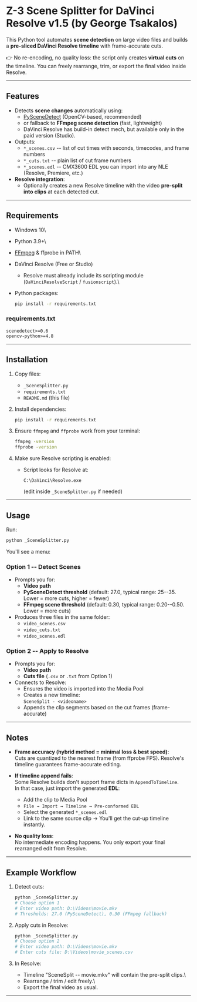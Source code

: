 # Z-3 Scene Splitter for DaVinci Resolve v1.5 (by George Tsakalos)

This Python tool automates **scene detection** on large video files and
builds a **pre-sliced DaVinci Resolve timeline** with frame-accurate
cuts.

👉 No re-encoding, no quality loss: the script only creates **virtual
cuts** on the timeline. You can freely rearrange, trim, or export the
final video inside Resolve.

------------------------------------------------------------------------

## Features

-   Detects **scene changes** automatically using:
    -   [PySceneDetect](https://pyscenedetect.readthedocs.io/)
        (OpenCV-based, recommended)
    -   or fallback to **FFmpeg scene detection** (fast, lightweight)
    -   DaVinci Resolve has build-in detect mech, but available only
        in the paid version (Studio).
-   Outputs:
    -   `*_scenes.csv` -- list of cut times with seconds, timecodes, and
        frame numbers
    -   `*_cuts.txt` -- plain list of cut frame numbers
    -   `*_scenes.edl` -- CMX3600 EDL you can import into any NLE
        (Resolve, Premiere, etc.)
-   **Resolve integration**:
    -   Optionally creates a new Resolve timeline with the video
        **pre-split into clips** at each detected cut.

------------------------------------------------------------------------

## Requirements

-   Windows 10\

-   Python 3.9+\

-   [FFmpeg](https://ffmpeg.org/) & ffprobe in PATH\

-   DaVinci Resolve (Free or Studio)

    -   Resolve must already include its scripting module
        (`DaVinciResolveScript` / `fusionscript`).\

-   Python packages:

    ``` bash
    pip install -r requirements.txt
    ```

### requirements.txt

    scenedetect>=0.6
    opencv-python>=4.8

------------------------------------------------------------------------

## Installation

1.  Copy files:

    -   `_SceneSplitter.py`
    -   `requirements.txt`
    -   `README.md` (this file)

2.  Install dependencies:

    ``` bash
    pip install -r requirements.txt
    ```

3.  Ensure `ffmpeg` and `ffprobe` work from your terminal:

    ``` bash
    ffmpeg -version
    ffprobe -version
    ```

4.  Make sure Resolve scripting is enabled:

    -   Script looks for Resolve at:

            C:\DaVinci\Resolve.exe

        (edit inside `_SceneSplitter.py` if needed)

------------------------------------------------------------------------

## Usage

Run:

``` bash
python _SceneSplitter.py
```

You'll see a menu:

### Option 1 -- Detect Scenes

-   Prompts you for:
    -   **Video path**
    -   **PySceneDetect threshold** (default: 27.0, typical range:
        25--35.\
        Lower = more cuts, higher = fewer)
    -   **FFmpeg scene threshold** (default: 0.30, typical range:
        0.20--0.50.\
        Lower = more cuts)
-   Produces three files in the same folder:
    -   `video_scenes.csv`
    -   `video_cuts.txt`
    -   `video_scenes.edl`

### Option 2 -- Apply to Resolve

-   Prompts you for:
    -   **Video path**
    -   **Cuts file** (`.csv` or `.txt` from Option 1)
-   Connects to Resolve:
    -   Ensures the video is imported into the Media Pool
    -   Creates a new timeline:\
        `SceneSplit - <videoname>`
    -   Appends the clip segments based on the cut frames
        (frame-accurate)

------------------------------------------------------------------------

## Notes

-   **Frame accuracy (hybrid method = minimal loss & best speed)**:\
    Cuts are quantized to the nearest frame (from ffprobe FPS).
    Resolve's timeline guarantees frame-accurate editing.

-   **If timeline append fails**:\
    Some Resolve builds don't support frame dicts in
    `AppendToTimeline`.\
    In that case, just import the generated **EDL**:

    -   Add the clip to Media Pool
    -   `File → Import → Timeline → Pre-conformed EDL`
    -   Select the generated `*_scenes.edl`
    -   Link to the same source clip → You'll get the cut-up timeline
        instantly.

-   **No quality loss**:\
    No intermediate encoding happens. You only export your final
    rearranged edit from Resolve.

------------------------------------------------------------------------

## Example Workflow

1.  Detect cuts:

    ``` bash
    python _SceneSplitter.py
    # Choose option 1
    # Enter video path: D:\Videos\movie.mkv
    # Thresholds: 27.0 (PySceneDetect), 0.30 (FFmpeg fallback)
    ```

2.  Apply cuts in Resolve:

    ``` bash
    python _SceneSplitter.py
    # Choose option 2
    # Enter video path: D:\Videos\movie.mkv
    # Enter cuts file: D:\Videos\movie_scenes.csv
    ```

3.  In Resolve:

    -   Timeline "SceneSplit -- movie.mkv" will contain the pre-split
        clips.\
    -   Rearrange / trim / edit freely.\
    -   Export the final video as usual.

------------------------------------------------------------------------
